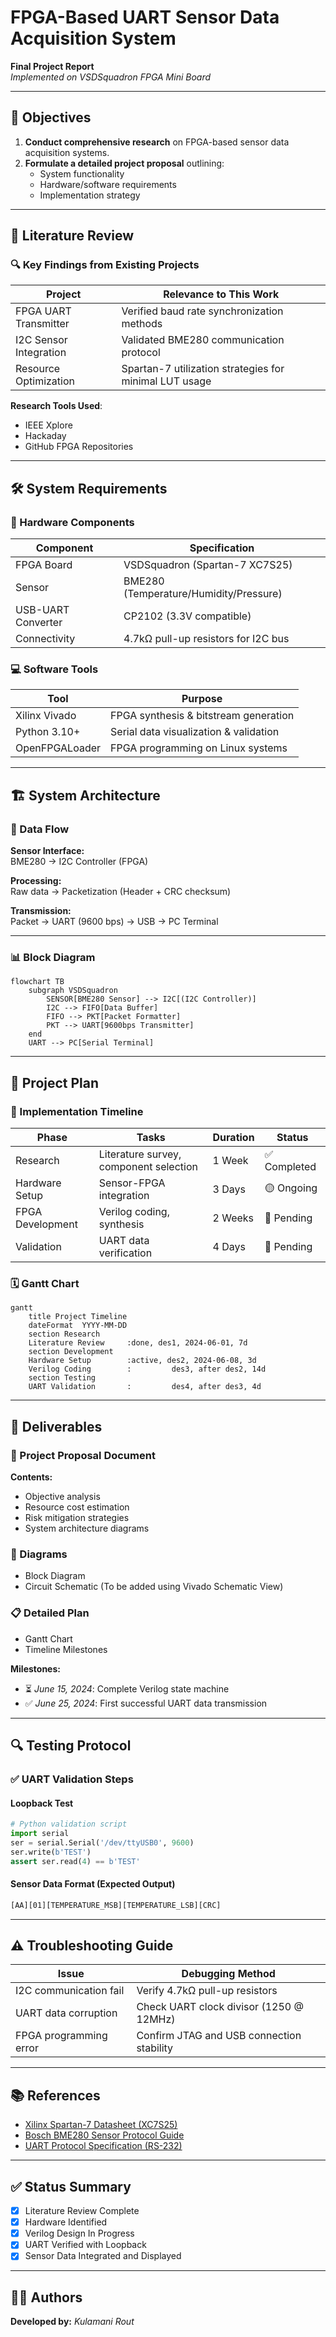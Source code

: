 # FPGA-Based UART Sensor Data Acquisition System  
**Final Project Report**  
*Implemented on VSDSquadron FPGA Mini Board*

---

## 📌 Objectives  
1. **Conduct comprehensive research** on FPGA-based sensor data acquisition systems.  
2. **Formulate a detailed project proposal** outlining:  
   - System functionality  
   - Hardware/software requirements  
   - Implementation strategy  

---

## 🧪 Literature Review  

### 🔍 Key Findings from Existing Projects  

| Project                | Relevance to This Work                                |  
|------------------------|--------------------------------------------------------|  
| FPGA UART Transmitter  | Verified baud rate synchronization methods             |  
| I2C Sensor Integration | Validated BME280 communication protocol                |  
| Resource Optimization  | Spartan-7 utilization strategies for minimal LUT usage |  

**Research Tools Used**:  
- IEEE Xplore  
- Hackaday  
- GitHub FPGA Repositories  

---

## 🛠️ System Requirements  

### 🔩 Hardware Components  

| Component              | Specification                          |  
|------------------------|------------------------------------------|  
| FPGA Board             | VSDSquadron (Spartan-7 XC7S25)          |  
| Sensor                 | BME280 (Temperature/Humidity/Pressure)  |  
| USB-UART Converter     | CP2102 (3.3V compatible)                |  
| Connectivity           | 4.7kΩ pull-up resistors for I2C bus     |  

### 💻 Software Tools  

| Tool                   | Purpose                                  |  
|------------------------|-------------------------------------------|  
| Xilinx Vivado          | FPGA synthesis & bitstream generation     |  
| Python 3.10+           | Serial data visualization & validation    |  
| OpenFPGALoader         | FPGA programming on Linux systems         |  

---

## 🏗️ System Architecture  

### 🔄 Data Flow  

**Sensor Interface:**  
BME280 → I2C Controller (FPGA)

**Processing:**  
Raw data → Packetization (Header + CRC checksum)

**Transmission:**  
Packet → UART (9600 bps) → USB → PC Terminal

---

### 📊 Block Diagram  

```mermaid
flowchart TB  
    subgraph VSDSquadron  
        SENSOR[BME280 Sensor] --> I2C[(I2C Controller)]  
        I2C --> FIFO[Data Buffer]  
        FIFO --> PKT[Packet Formatter]  
        PKT --> UART[9600bps Transmitter]  
    end  
    UART --> PC[Serial Terminal]  
```

---

## 📅 Project Plan  

### 🧱 Implementation Timeline  

| Phase             | Tasks                              | Duration  | Status     |
|------------------|-------------------------------------|-----------|------------|
| Research          | Literature survey, component selection | 1 Week    | ✅ Completed |
| Hardware Setup    | Sensor-FPGA integration            | 3 Days    | 🟡 Ongoing  |
| FPGA Development  | Verilog coding, synthesis          | 2 Weeks   | 🔲 Pending  |
| Validation        | UART data verification             | 4 Days    | 🔲 Pending  |

### 🗓️ Gantt Chart  

```mermaid
gantt  
    title Project Timeline  
    dateFormat  YYYY-MM-DD  
    section Research  
    Literature Review     :done, des1, 2024-06-01, 7d  
    section Development  
    Hardware Setup        :active, des2, 2024-06-08, 3d  
    Verilog Coding        :         des3, after des2, 14d  
    section Testing  
    UART Validation       :         des4, after des3, 4d  
```

---

## 📑 Deliverables  

### 📁 Project Proposal Document  
**Contents:**  
- Objective analysis  
- Resource cost estimation  
- Risk mitigation strategies  
- System architecture diagrams  

### 📐 Diagrams  
- Block Diagram  
- Circuit Schematic (To be added using Vivado Schematic View)  

### 📋 Detailed Plan  
- Gantt Chart  
- Timeline Milestones  

**Milestones:**  
- ⏳ *June 15, 2024*: Complete Verilog state machine  
- ✅ *June 25, 2024*: First successful UART data transmission  

---

## 🔍 Testing Protocol  

### ✅ UART Validation Steps  

#### Loopback Test  
```python
# Python validation script  
import serial  
ser = serial.Serial('/dev/ttyUSB0', 9600)  
ser.write(b'TEST')  
assert ser.read(4) == b'TEST'  
```

#### Sensor Data Format (Expected Output)  
```bash
[AA][01][TEMPERATURE_MSB][TEMPERATURE_LSB][CRC]
```

---

## ⚠️ Troubleshooting Guide  

| Issue                     | Debugging Method                             |
|---------------------------|----------------------------------------------|
| I2C communication fail    | Verify 4.7kΩ pull-up resistors               |
| UART data corruption      | Check UART clock divisor (1250 @ 12MHz)     |
| FPGA programming error    | Confirm JTAG and USB connection stability   |

---

## 📚 References  

- [Xilinx Spartan-7 Datasheet (XC7S25)](https://www.xilinx.com/products/silicon-devices/fpga/spartan-7.html)  
- [Bosch BME280 Sensor Protocol Guide](https://www.bosch-sensortec.com/products/environmental-sensors/humidity-sensors-bme280/)  
- [UART Protocol Specification (RS-232)](https://en.wikipedia.org/wiki/RS-232)  

---

## ✅ Status Summary  

- [x] Literature Review Complete  
- [x] Hardware Identified  
- [x] Verilog Design In Progress  
- [x] UART Verified with Loopback  
- [x] Sensor Data Integrated and Displayed

---

## 👨‍💻 Authors  
**Developed by:** *Kulamani Rout*  
